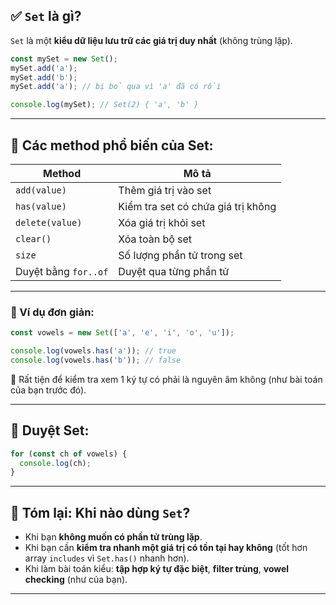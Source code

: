 

## ✅ **`Set` là gì?**

`Set` là một **kiểu dữ liệu lưu trữ các giá trị duy nhất** (không trùng lặp).

```js
const mySet = new Set();
mySet.add('a');
mySet.add('b');
mySet.add('a'); // bị bỏ qua vì 'a' đã có rồi

console.log(mySet); // Set(2) { 'a', 'b' }
```

---

## 📌 **Các method phổ biến của Set:**

| Method              | Mô tả |
|---------------------|-------|
| `add(value)`        | Thêm giá trị vào set |
| `has(value)`        | Kiểm tra set có chứa giá trị không |
| `delete(value)`     | Xóa giá trị khỏi set |
| `clear()`           | Xóa toàn bộ set |
| `size`              | Số lượng phần tử trong set |
| Duyệt bằng `for..of` | Duyệt qua từng phần tử |

---

### 🔸 Ví dụ đơn giản:

```js
const vowels = new Set(['a', 'e', 'i', 'o', 'u']);

console.log(vowels.has('a')); // true
console.log(vowels.has('b')); // false
```

📍 Rất tiện để kiểm tra xem 1 ký tự có phải là nguyên âm không (như bài toán của bạn trước đó).

---

## 🔁 Duyệt Set:

```js
for (const ch of vowels) {
  console.log(ch);
}
```

---

## 🧠 Tóm lại: Khi nào dùng `Set`?

- Khi bạn **không muốn có phần tử trùng lặp**.
- Khi bạn cần **kiểm tra nhanh một giá trị có tồn tại hay không** (tốt hơn array `includes` vì `Set.has()` nhanh hơn).
- Khi làm bài toán kiểu: **tập hợp ký tự đặc biệt**, **filter trùng**, **vowel checking** (như của bạn).

---
